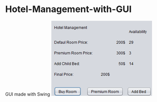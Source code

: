 # Hotel-Management-with-GUI
GUI made with Swing
![alt text](https://github.com/AndreiHan/Hotel-Management-with-GUI/blob/master/HM.PNG)
